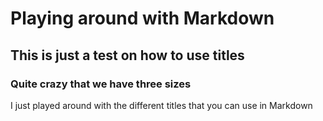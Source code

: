 # Playing around with Markdown # 
## This is just a test on how to use titles ## 
### Quite crazy that we have three sizes ###



I just played around with the different titles that you can use in Markdown
